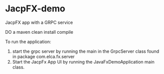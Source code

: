 # JacpFX-demo
JacpFX app with a GRPC service

DO a maven clean install compile

To run the application:

1. start the grpc server by running the main in the GrpcServer class found in package com.elca.fx.server
2. Start the JacpFx App UI by running the JavaFxDemoApplication main class.

